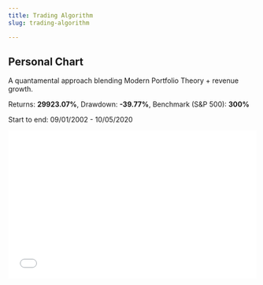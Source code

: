 ```yaml
---
title: Trading Algorithm
slug: trading-algorithm

---
```

## Personal Chart

A quantamental approach blending Modern Portfolio Theory + revenue growth.

Returns: **29923.07%**, Drawdown: **-39.77%**, Benchmark (S&P 500): **300%**

Start to end: 09/01/2002 - 10/05/2020

<iframe width="100%" height="300px" frameborder="0" scrolling="no" src="//plotly.com/\~ayako0/83.embed?link=false&modebar=false&logo=false"></iframe>